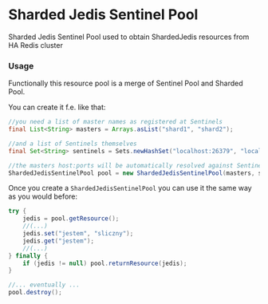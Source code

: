 Sharded Jedis Sentinel Pool
===========================

Sharded Jedis Sentinel Pool used to obtain ShardedJedis resources from HA Redis cluster

### Usage
Functionally this resource pool is a merge of Sentinel Pool and Sharded Pool.

You can create it f.e. like that:
```java
//you need a list of master names as registered at Sentinels
final List<String> masters = Arrays.asList("shard1", "shard2");

//and a list of Sentinels themselves
final Set<String> sentinels = Sets.newHashSet("localhost:26379", "localhost:26380", "localhost:26381");

//the masters host:ports will be automatically resolved against Sentinels and shards initialized
ShardedJedisSentinelPool pool = new ShardedJedisSentinelPool(masters, sentinels, "password");
```

Once you create a ```ShardedJedisSentinelPool``` you can use it the same way as you would before:
```java
try {
    jedis = pool.getResource();
    //(...)
    jedis.set("jestem", "sliczny");
    jedis.get("jestem");
    //(...)
} finally {
    if (jedis != null) pool.returnResource(jedis);
}

//... eventually ...
pool.destroy();
```